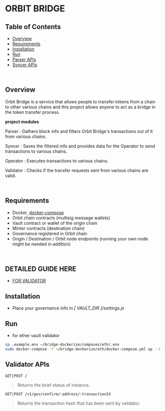 # ORBIT BRIDGE

## Table of Contents

* [Overview](#overview)
* [Requirements](#requirements)
* [Installation](#installation)
* [Run](#run)
* [Parser APIs](#parser-apis)
* [Syncer APIs](#syncer-apis)

<br/>

## Overview

Orbit Bridge is a service that allows people to transfer tokens from a chain to other various chains and this project allows anyone to act as a bridge in the token transfer process.

**project modules**

Parser : Gathers block info and filters Orbit Bridge's transactions out of it from various chains.

Syncer : Saves the filtered info and provides data for the Operator to send transactions to various chains.

Operator : Executes transactions to various chains.

Validator : Checks if the transfer requests sent from various chains are valid.

<br/>


## Requirements

* Docker, [docker-compose](https://docs.docker.com/compose/install/)
* Orbit chain contracts (multisig message wallets)
* Vault contract or wallet of the origin chain
* Minter contracts (destination chain)
* Governance registered in Orbit chain
* Origin / Destination / Orbit node endpoints (running your own node might be needed in addition)


<br/>

## DETAILED GUIDE HERE

* [FOR VALIDATOR](https://orbit-1.gitbook.io/orbit-bridge/validator-guide)

## Installation

* Place your governance info in *[ VAULT_DIR ]/settings.js*

## Run

* for ether vault validator
```bash
cp .example.env ~/bridge-dockerize/composes/eth/.env
sudo docker-compose -f ~/bridge-dockerize/eth/docker-compose.yml up --build -d
```

## Validator APIs

	GET|POST /
> Returns the brief status of instance.

	GET|POST /v1/gov/confirm/:address/:transactionId
> Returns the transaction hash that has been sent by validator.

<br/>
